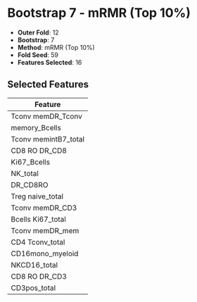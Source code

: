 # Bootstrap 7 - mRMR (Top 10%)

- **Outer Fold**: 12
- **Bootstrap**: 7
- **Method**: mRMR (Top 10%)
- **Fold Seed**: 59
- **Features Selected**: 16

## Selected Features

| Feature |
|---------|
| Tconv memDR_Tconv |
| memory_Bcells |
| Tconv memintB7_total |
| CD8 RO DR_CD8 |
| Ki67_Bcells |
| NK_total |
| DR_CD8RO |
| Treg naive_total |
| Tconv memDR_CD3 |
| Bcells Ki67_total |
| Tconv memDR_mem |
| CD4 Tconv_total |
| CD16mono_myeloid |
| NKCD16_total |
| CD8 RO DR_CD3 |
| CD3pos_total |

